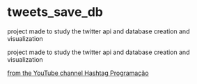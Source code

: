 # tweets_save_db

project made to study the twitter api and database creation and visualization

project made to study the twitter api and database creation and visualization

<a href="https://youtube.com/watch?v=xfv29MiZ4BU&t=1534s">from the YouTube channel Hashtag Programação</a>
